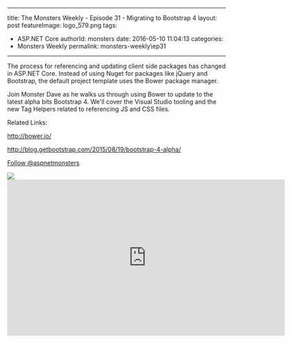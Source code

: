 
---
title: The Monsters Weekly - Episode 31 -  Migrating to Bootstrap 4
layout: post
featureImage: logo_579.png
tags: 
  - ASP.NET Core
authorId: monsters
date: 2016-05-10 11:04:13
categories:
  - Monsters Weekly
permalink: monsters-weekly\ep31
---

<p>The process for referencing and updating client side packages has changed in ASP.NET Core. Instead of using Nuget for packages like&nbsp;jQuery and Bootstrap, the default project template uses the Bower package manager.</p><p>Join Monster Dave as he walks us through using Bower to update to the latest alpha bits Bootstrap 4. We'll cover the Visual Studio tooling and the new Tag Helpers related to referencing JS and CSS files.&nbsp;</p><p>Related Links:</p><p><a href="http://bower.io/">http://bower.io/</a></p><p><a href="http://blog.getbootstrap.com/2015/08/19/bootstrap-4-alpha/">http://blog.getbootstrap.com/2015/08/19/bootstrap-4-alpha/</a></p><p><a class="twitter-follow-button" href="https://twitter.com/aspnetmonsters">Follow @aspnetmonsters</a></p> <img src="http://m.webtrends.com/dcs1wotjh10000w0irc493s0e_6x1g/njs.gif?dcssip=channel9.msdn.com&dcsuri=https://s.ch9.ms/Series/aspnetmonsters/feed&WT.dl=0&WT.entryid=Entry:RSSView:83f421f159094816847ca60200f062fa">

<!--more-->
<iframe src='https://channel9.msdn.com/Series/aspnetmonsters/Episode-31-Migrating-to-Bootstrap-4/player' width='640' height='360' allowFullScreen frameBorder='0'></iframe>
